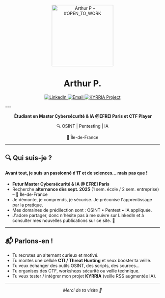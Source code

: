 <p align="center">
  <img width="200" height="200" src="https://media.licdn.com/dms/image/v2/D4E35AQHaZmU2bxFoTw/profile-framedphoto-shrink_400_400/B4EZgAKkcwHwAc-/0/1752349427807?e=1753290000&amp;v=beta&amp;t=ZssfzvaivepIrbVJEQJqy9AqZ1CHA8ShLInfdyAFy98" alt="Arthur P – #OPEN_TO_WORK" />
</p>
<h1 align="center">Arthur P.</h1>
<p align="center">
  <a href="https://www.linkedin.com/in/arthur-p-460640263/" target="_blank" rel="noopener noreferrer">
    <img src="https://img.shields.io/badge/LinkedIn-0077B5?style=for-the-badge&amp;logo=linkedin&amp;logoColor=white" alt="LinkedIn" />
  </a>
  <a href="mailto:arthur.prost.pro@protonmail.com">
    <img src="https://img.shields.io/badge/Email-D14836?style=for-the-badge&amp;logo=gmail&amp;logoColor=white" alt="Email" />
  </a>
  <a href="https://kyrria.streamlit.app" target="_blank" rel="noopener noreferrer">
    <img src="https://img.shields.io/badge/KYRRIA-ff69b4?style=for-the-badge&amp;logo=appveyor&amp;logoColor=white" alt="KYRRIA Project" />
  </a>
</p>
---
<p align="center"><strong> Étudiant en Master Cybersécurité & IA @EFREI Paris et CTF Player</strong></p>
<p align="center">🔍 OSINT | Pentesting | IA</p>
<p align="center">📍 Île-de-France </p>


---
## 🔍 Qui suis-je ?

#### Avant tout, je suis un passionné d'IT et de sciences… mais pas que !

- **Futur Master Cybersécurité & IA @ EFREI Paris**  
- Recherche **alternance dès sept. 2025** (1 sem. école / 2 sem. entreprise) – 📍 Île-de-France  
- Je démonte, je comprends, je sécurise. Je préconise l'apprentissage par la pratique. 
- Mes domaines de prédilection sont : OSINT • Pentest • IA appliquée.
- J'adore partager, donc n'hésite pas à me suivre sur LinkedIn et à consulter mes nouvelles publications sur ce site. 🙂

---

## 📬 Parlons-en !

- Tu recrutes un alternant curieux et motivé.
- Tu montes une cellule **CTI / Threat Hunting** et veux booster ta veille.
- Tu veux échanger des outils OSINT, des scripts, des sources…
- Tu organises des CTF, workshops sécurité ou veille technique.
- Tu veux tester / intégrer mon projet **KYRRIA** (veille RSS augmentée IA).

---

<p align="center"><em>Merci de ta visite 👋</em></p>
